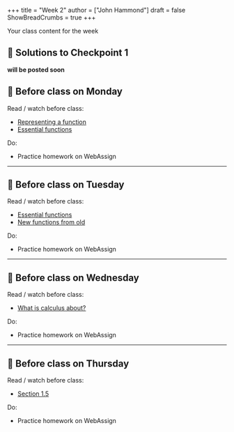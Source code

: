 +++
title = "Week 2"
author = ["John Hammond"]
draft = false
ShowBreadCrumbs = true
+++

Your class content for the week
<!--more-->

## 📖 Solutions to Checkpoint 1

**will be posted soon**

## 📅 Before class on Monday

Read / watch before class:
- [Representing a function](/calc/review/section1)
- [Essential functions](/calc/review/section2)

Do: 
- Practice homework on WebAssign

---

## 📅 Before class on Tuesday

Read / watch before class:
- [Essential functions](/calc/review/section2)
- [New functions from old](/calc/review/section3)

Do: 
- Practice homework on WebAssign

---

## 📅 Before class on Wednesday

Read / watch before class:
- [What is calculus about?](/calc/chapter1/section4)

Do: 
- Practice homework on WebAssign

---

## 📅 Before class on Thursday

Read / watch before class:
- [Section 1.5](/calc/chapter1/section5)

Do: 
- Practice homework on WebAssign

<!-- 


---




-->

